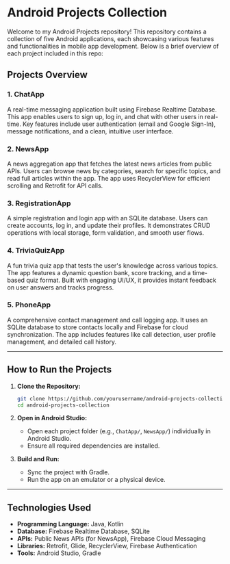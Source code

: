# Android Projects Collection

Welcome to my Android Projects repository! This repository contains a collection of five Android applications, each showcasing various features and functionalities in mobile app development. Below is a brief overview of each project included in this repo:

## Projects Overview

### 1. **ChatApp**
A real-time messaging application built using Firebase Realtime Database. This app enables users to sign up, log in, and chat with other users in real-time. Key features include user authentication (email and Google Sign-In), message notifications, and a clean, intuitive user interface.

### 2. **NewsApp**
A news aggregation app that fetches the latest news articles from public APIs. Users can browse news by categories, search for specific topics, and read full articles within the app. The app uses RecyclerView for efficient scrolling and Retrofit for API calls.

### 3. **RegistrationApp**
A simple registration and login app with an SQLite database. Users can create accounts, log in, and update their profiles. It demonstrates CRUD operations with local storage, form validation, and smooth user flows.

### 4. **TriviaQuizApp**
A fun trivia quiz app that tests the user's knowledge across various topics. The app features a dynamic question bank, score tracking, and a time-based quiz format. Built with engaging UI/UX, it provides instant feedback on user answers and tracks progress.

### 5. **PhoneApp**
A comprehensive contact management and call logging app. It uses an SQLite database to store contacts locally and Firebase for cloud synchronization. The app includes features like call detection, user profile management, and detailed call history.

---

## How to Run the Projects

1. **Clone the Repository:**
   ```bash
   git clone https://github.com/yourusername/android-projects-collection.git
   cd android-projects-collection
   ```

2. **Open in Android Studio:**
   - Open each project folder (e.g., `ChatApp/`, `NewsApp/`) individually in Android Studio.
   - Ensure all required dependencies are installed.

3. **Build and Run:**
   - Sync the project with Gradle.
   - Run the app on an emulator or a physical device.

---

## Technologies Used

- **Programming Language:** Java, Kotlin
- **Database:** Firebase Realtime Database, SQLite
- **APIs:** Public News APIs (for NewsApp), Firebase Cloud Messaging
- **Libraries:** Retrofit, Glide, RecyclerView, Firebase Authentication
- **Tools:** Android Studio, Gradle
